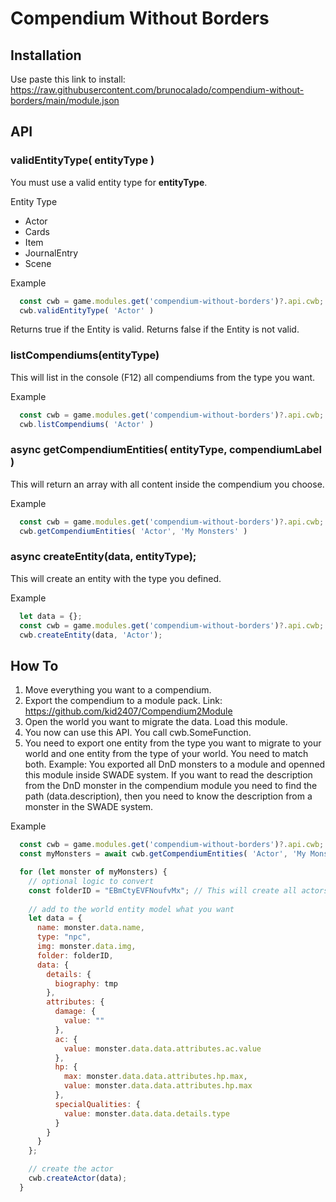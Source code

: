 # Compendium Without Borders

## Installation
Use paste this link to install:
https://raw.githubusercontent.com/brunocalado/compendium-without-borders/main/module.json

## API

### validEntityType( entityType )
You must use a valid entity type for **entityType**.

Entity Type
- Actor
- Cards
- Item
- JournalEntry
- Scene

Example
```js
  const cwb = game.modules.get('compendium-without-borders')?.api.cwb;
  cwb.validEntityType( 'Actor' )
```

Returns true if the Entity is valid.
Returns false if the Entity is not valid.

### listCompendiums(entityType)
This will list in the console (F12) all compendiums from the type you want.

Example
```js
  const cwb = game.modules.get('compendium-without-borders')?.api.cwb;
  cwb.listCompendiums( 'Actor' )
```

### async getCompendiumEntities( entityType, compendiumLabel )
This will return an array with all content inside the compendium you choose.

Example
```js
  const cwb = game.modules.get('compendium-without-borders')?.api.cwb;
  cwb.getCompendiumEntities( 'Actor', 'My Monsters' )
```

### async createEntity(data, entityType);
This will create an entity with the type you defined.



Example
```js
  let data = {};
  const cwb = game.modules.get('compendium-without-borders')?.api.cwb;
  cwb.createEntity(data, 'Actor');
```


## How To

1. Move everything you want to a compendium.
2. Export the compendium to a module pack. Link: https://github.com/kid2407/Compendium2Module
3. Open the world you want to migrate the data. Load this module.
4. You now can use this API. You call cwb.SomeFunction.
5. You need to export one entity from the type you want to migrate to your world and one entity from the type of your world. You need to match both. Example: You exported all DnD monsters to a module and openned this module inside SWADE system. If you want to read the description from the DnD monster in the compendium module you need to find the path (data.description), then you need to know the description from a monster in the SWADE system. 

Example
```js
  const cwb = game.modules.get('compendium-without-borders')?.api.cwb;
  const myMonsters = await cwb.getCompendiumEntities( 'Actor', 'My Monsters' )

  for (let monster of myMonsters) {
    // optional logic to convert 
    const folderID = "EBmCtyEVFNoufvMx"; // This will create all actors inside a folder with this ID
    
    // add to the world entity model what you want
    let data = {
      name: monster.data.name,
      type: "npc",
      img: monster.data.img,    
      folder: folderID,
      data: {
        details: {
          biography: tmp
        },
        attributes: {
          damage: {
            value: ""
          },
          ac: {
            value: monster.data.data.attributes.ac.value
          },
          hp: {
            max: monster.data.data.attributes.hp.max,     
            value: monster.data.data.attributes.hp.max
          },
          specialQualities: {
            value: monster.data.data.details.type    
          }
        }      
      }
    };

    // create the actor
    cwb.createActor(data);  
  }
```



